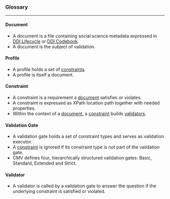### Glossary

---

#### Document
* A document is a file containing social science metadata expressed in [DDI Lifecycle](https://ddialliance.org/explore-documentation) or [DDI Codebook](https://ddialliance.org/explore-documentation).
* A document is the subject of validation.

#### Profile
* A profile holds a set of [constraints](\#Constraint). 
* A profile is itself a document.

#### Constraint
* A constraint is a requirement a [document](\#Document) satisfies or violates. 
* A constraint is expressed as XPath location path together with needed properties.
* Within the context of a [document](\#Document), a [constraint](\#Constraint) builds [validators](\#Validator).      

#### Validation Gate
* A validation gate holds a set of constraint types and serves as validation executor. 
* A [constraint](\#Constraint) is ignored if its constraint type is not part of the validation gate. 
* CMV defines four, hierarchically structured validation gates: Basic, Standard, Extended and Strict.   

#### Validator
* A validator is called by a validation gate to answer the question if the underlying constraint is satisfied or violated.


